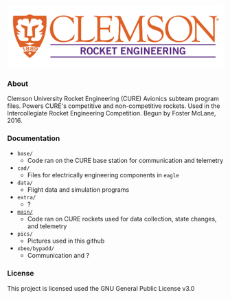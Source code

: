 ![CURocket Logo](pics/logo.png)

### About
Clemson University Rocket Engineering (CURE) Avionics subteam program files. Powers CURE's competitive and non-competitive rockets. Used in the Intercollegiate Rocket Engineering Competition. Begun 
by Foster McLane, 2016.

### Documentation
* `base/`
  * Code ran on the CURE base station for communication and telemetry
* `cad/`
  * Files for electrically engineering components in `eagle`
* `data/`
  * Flight data and simulation programs
* `extra/`
  * ?
* [`main/`](main/README.md)
  * Code ran on CURE rockets used for data collection, state changes, and telemetry
* `pics/` 
  * Pictures used in this github
* `xbee/bypadd/`
  * Communication and ?

### License
This project is licensed used the GNU General Public License v3.0

